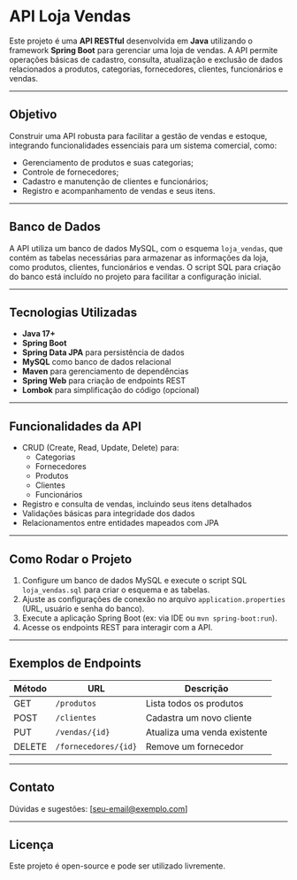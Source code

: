 # API Loja Vendas

Este projeto é uma **API RESTful** desenvolvida em **Java** utilizando o framework **Spring Boot** para gerenciar uma loja de vendas. A API permite operações básicas de cadastro, consulta, atualização e exclusão de dados relacionados a produtos, categorias, fornecedores, clientes, funcionários e vendas.

---

## Objetivo

Construir uma API robusta para facilitar a gestão de vendas e estoque, integrando funcionalidades essenciais para um sistema comercial, como:

- Gerenciamento de produtos e suas categorias;
- Controle de fornecedores;
- Cadastro e manutenção de clientes e funcionários;
- Registro e acompanhamento de vendas e seus itens.

---

## Banco de Dados

A API utiliza um banco de dados MySQL, com o esquema `loja_vendas`, que contém as tabelas necessárias para armazenar as informações da loja, como produtos, clientes, funcionários e vendas. O script SQL para criação do banco está incluído no projeto para facilitar a configuração inicial.

---

## Tecnologias Utilizadas

- **Java 17+**
- **Spring Boot**
- **Spring Data JPA** para persistência de dados
- **MySQL** como banco de dados relacional
- **Maven** para gerenciamento de dependências
- **Spring Web** para criação de endpoints REST
- **Lombok** para simplificação do código (opcional)

---

## Funcionalidades da API

- CRUD (Create, Read, Update, Delete) para:
  - Categorias
  - Fornecedores
  - Produtos
  - Clientes
  - Funcionários
- Registro e consulta de vendas, incluindo seus itens detalhados
- Validações básicas para integridade dos dados
- Relacionamentos entre entidades mapeados com JPA

---

## Como Rodar o Projeto

1. Configure um banco de dados MySQL e execute o script SQL `loja_vendas.sql` para criar o esquema e as tabelas.
2. Ajuste as configurações de conexão no arquivo `application.properties` (URL, usuário e senha do banco).
3. Execute a aplicação Spring Boot (ex: via IDE ou `mvn spring-boot:run`).
4. Acesse os endpoints REST para interagir com a API.

---

## Exemplos de Endpoints

| Método | URL                  | Descrição                   |
|--------|----------------------|-----------------------------|
| GET    | `/produtos`          | Lista todos os produtos      |
| POST   | `/clientes`          | Cadastra um novo cliente     |
| PUT    | `/vendas/{id}`       | Atualiza uma venda existente |
| DELETE | `/fornecedores/{id}` | Remove um fornecedor         |

---

## Contato

Dúvidas e sugestões: [seu-email@exemplo.com]

---

## Licença

Este projeto é open-source e pode ser utilizado livremente.
